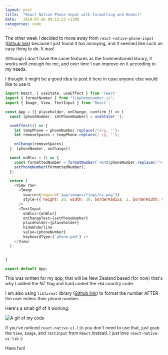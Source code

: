 ```yaml
---
layout: post
title:  "React Native Phone Input with formatting and Hooks!"
date:   2019-07-26 09:12:23 +1300
categories: code
---
```

The other week I decided to move away from `react-native-phone-input` ([Github link](https://github.com/thegamenicorus/react-native-phone-input)) because I just found it too annoying, and it seemed like such an easy thing to do. It was! 

Although I don't have the same features as the forementioned library, it works well enough for me, and over time I can improve on it according to my needs.

I thought it might be a good idea to post it here in case anyone else would like to use it.

```js
import React, { useState, useEffect } from 'react'
import { formatNumber } from "libphonenumber-js";
import { Image, View, TextInput } from 'React';

const App = ({ placeholder, onChange, confirm }) => {
  const [phoneNumber, setPhoneNumber] = useState('');

  useEffect(() => {
    let tempPhone = phoneNumber.replace(/\+/g, '');
    let removeSpaces = tempPhone.replace(/ /g, '');

    onChange(removeSpaces)
  }, [phoneNumber, onChange])

  const onBlur = () => {
    const formattedNumber = formatNumber(`+64${phoneNumber.replace(/^\+64/, "")}`, "International")
    setPhoneNumber(formattedNumber);
  };

  return (
    <View row>
      <Image
        source={require('app/images/flags/nz.png')}
        style={{ height: 20, width: 30, borderRadius: 2, borderWidth: 0.5, marginRight: 4 }}
      />
      <TextInput
        onBlur={onBlur}
        onChangeText={setPhoneNumber}
        placeholder={placeholder}
        hideUnderline
        value={phoneNumber}
        keyboardType={'phone-pad'} />
    </View>
  )


}

export default App;
```


This was written for my app, that will be New Zealand based (for now) that's why I added the NZ flag and hard coded the `+64` country code.

I am also using `libformat` library ([Github link](https://github.com/catamphetamine/libphonenumber-js )) to format the number AFTER the user enters their phone number.

Here's a small gif of it working:

![A gif of my code](https://i.imgur.com/zWXDjyu.gif)

If you've noticed `react-native-ui-lib` you don't need to use that, just grab the `View`, `Image`, and `TextInput` from `React` instead. I just love `react-native-ui-lib` :)

Have fun!